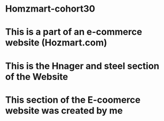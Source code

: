 # Homzmart-cohort30
# This is a part of an e-commerce website (Hozmart.com)
# This is the Hnager and steel section of the Website
# This section of the E-coomerce website was created by me
